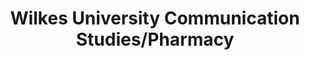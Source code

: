 ---
layout: repo
title: "Wilkes University Communication Studies/Pharmacy"
id: 15550
permalink: repos/15550/
---